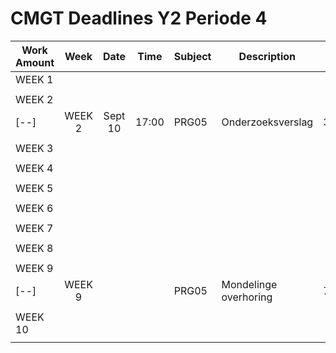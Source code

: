 # CMGT Deadlines Y2 Periode 4 


| Work Amount   | Week   | Date    | Time  | Subject   | Description                       | Points    | Must | 
|---            |:---:   |:---:    |:---:  |---        |---                                |---        |:---: |
| WEEK 1        |        |         |       |           |                                   |           |      |
|               |        |         |       |           |                                   |           |      |
| WEEK 2        |        |         |       |           |                                   |           |      |
| [--]          | WEEK 2 | Sept 10 | 17:00 | PRG05     | Onderzoeksverslag                 | 30/100    | [x]  |
|               |        |         |       |           |                                   |           |      |
| WEEK 3        |        |         |       |           |                                   |           |      |
|               |        |         |       |           |                                   |           |      |
| WEEK 4        |        |         |       |           |                                   |           |      |
|               |        |         |       |           |                                   |           |      |
| WEEK 5        |        |         |       |           |                                   |           |      |
|               |        |         |       |           |                                   |           |      |
| WEEK 6        |        |         |       |           |                                   |           |      |
|               |        |         |       |           |                                   |           |      |
| WEEK 7        |        |         |       |           |                                   |           |      |
|               |        |         |       |           |                                   |           |      |
| WEEK 8        |        |         |       |           |                                   |           |      |
|               |        |         |       |           |                                   |           |      |
| WEEK 9        |        |         |       |           |                                   |           |      |
| [--]          | WEEK 9 |         |       | PRG05     | Mondelinge overhoring             | 70/100    | [x]  |
|               |        |         |       |           |                                   |           |      |
| WEEK 10       |        |         |       |           |                                   |           |      |
|               |        |         |       |           |                                   |           |      |